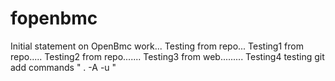 # fopenbmc
Initial statement on OpenBmc work...
Testing from repo...
Testing1 from repo.....
Testing2 from repo.......
Testing3 from web.........
Testing4 testing git add commands " . -A -u  "
